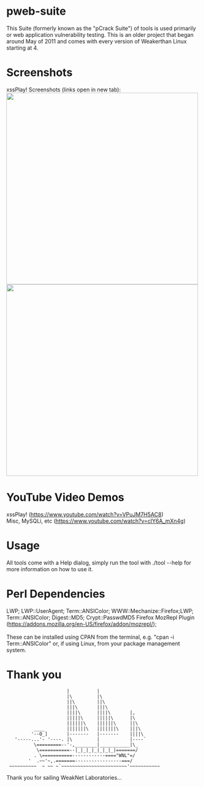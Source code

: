 # pweb-suite
This Suite (formerly known as the "pCrack Suite") of tools is used primarily or web application vulnerability testing. This is an older project that began around May of 2011 and comes with every version of Weakerthan Linux starting at 4. 

# Screenshots
xssPlay! Screenshots (links open in new tab):<br />
<a target="_blank" href="https://weaknetlabs.com/images/xssplay0.png"><img src="https://weaknetlabs.com/images/xssplay0.png" width="500"/></a><br />
<a target="_blank" href="https://weaknetlabs.com/images/xssplayscreen0.png"><img src="https://weaknetlabs.com/images/xssplayscreen0.png" width="500"/></a><br />

# YouTube Video Demos
xssPlay! (<a href="https://www.youtube.com/watch?v=VPuJM7H5AC8">https://www.youtube.com/watch?v=VPuJM7H5AC8</a>)<br />
Misc, MySQLi, etc (<a href="https://www.youtube.com/watch?v=clY6A_mXn4g">https://www.youtube.com/watch?v=clY6A_mXn4g</a>)

# Usage
All tools come with a Help dialog, simply run the tool with ./tool --help for more information on how to use it.

# Perl Dependencies
LWP; LWP::UserAgent; Term::ANSIColor; WWW::Mechanize::Firefox;LWP; Term::ANSIColor; Digest::MD5; Crypt::PasswdMD5
Firefox MozRepl Plugin (<a href="https://addons.mozilla.org/en-US/firefox/addon/mozrepl/">https://addons.mozilla.org/en-US/firefox/addon/mozrepl/</a>);<br /><br />
These can be installed using CPAN from the terminal, e.g. "cpan -i Term::ANSIColor" or, if using Linux, from your package management system.

# Thank you

                          |          |
                          |\         |\
                          ||\        ||\
                          |||\       |||\
                          ||||\      ||||\       |,
                          |||||\     |||||\      |\
                          ||||||\    ||||||\     ||\
              ____        |||||||\   |||||||\    |||\
             '--O_]       |-------   |-------    ||||\
       '-----...'- '----. |\         |           |----`
              \=========--'-,________|___________|\_         
               \===========--|_|_|_|_|_|_|_|=======/
              . \===========------------===="WNL"=/
            '  .~~'~,.=======-----------------===/
     ~~~~~~~~~~  ~ ~~ ~`~~~~~~~~~~~~~~~~~~~~~~~~'~~~~~~~~~~~
 Thank you for sailing WeakNet Laboratories...
